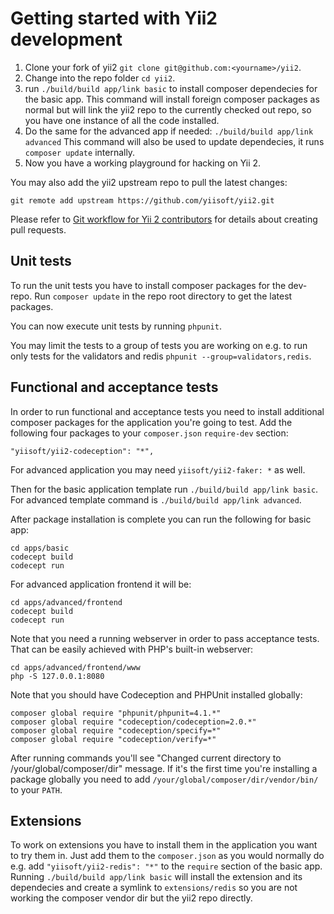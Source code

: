 Getting started with Yii2 development
=====================================

1. Clone your fork of yii2 `git clone git@github.com:<yourname>/yii2`.
2. Change into the repo folder `cd yii2`.
3. run `./build/build app/link basic` to install composer dependecies for the basic app.
   This command will install foreign composer packages as normal but will link the yii2 repo to
   the currently checked out repo, so you have one instance of all the code installed.
4. Do the same for the advanced app if needed: `./build/build app/link advanced`
   This command will also be used to update dependecies, it runs `composer update` internally.
5. Now you have a working playground for hacking on Yii 2.

You may also add the yii2 upstream repo to pull the latest changes:

```
git remote add upstream https://github.com/yiisoft/yii2.git
```

Please refer to [Git workflow for Yii 2 contributors](git-workflow.md) for details about creating pull requests.

Unit tests
----------

To run the unit tests you have to install composer packages for the dev-repo.
Run `composer update` in the repo root directory to get the latest packages.

You can now execute unit tests by running `phpunit`.

You may limit the tests to a group of tests you are working on e.g. to run only tests for the validators and redis
`phpunit --group=validators,redis`.

Functional and acceptance tests
-------------------------------

In order to run functional and acceptance tests you need to install additional composer packages for the application you're going
to test. Add the following four packages to your `composer.json` `require-dev` section: 

```
"yiisoft/yii2-codeception": "*",
```

For advanced application you may need `yiisoft/yii2-faker: *` as well.

Then for the basic application template run `./build/build app/link basic`. For advanced template command is
`./build/build app/link advanced`.

After package installation is complete you can run the following for basic app:

```
cd apps/basic
codecept build
codecept run
```

For advanced application frontend it will be:

```
cd apps/advanced/frontend
codecept build
codecept run
```

Note that you need a running webserver in order to pass acceptance tests. That can be easily achieved with PHP's built-in
webserver:

```
cd apps/advanced/frontend/www
php -S 127.0.0.1:8080
```

Note that you should have Codeception and PHPUnit installed globally:
 
```
composer global require "phpunit/phpunit=4.1.*"
composer global require "codeception/codeception=2.0.*"
composer global require "codeception/specify=*"
composer global require "codeception/verify=*"
```

After running commands you'll see "Changed current directory to /your/global/composer/dir" message. If it's the
first time you're installing a package globally you need to add `/your/global/composer/dir/vendor/bin/` to your `PATH`.

Extensions
----------

To work on extensions you have to install them in the application you want to try them in.
Just add them to the `composer.json` as you would normally do e.g. add `"yiisoft/yii2-redis": "*"` to the
`require` section of the basic app.
Running `./build/build app/link basic` will install the extension and its dependecies and create
a symlink to `extensions/redis` so you are not working the composer vendor dir but the yii2 repo directly.

